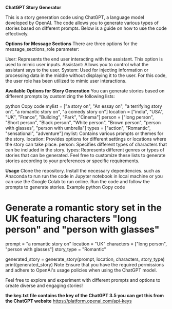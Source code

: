 **ChatGPT Story Generator**

This is a story generation code using ChatGPT, a language model developed by OpenAI. The code allows you to generate various types of stories based on different prompts. Below is a guide on how to use the code effectively.

**Options for Message Sections**
There are three options for the message_sections_role parameter:

User: Represents the end user interacting with the assistant. This option is used to mimic user inputs.
Assistant: Allows you to control what the assistant says to the user.
System: Used for injecting information or processing data in the middle without displaying it to the user.
For this code, the user role has been utilized to mimic user interactions.

**Available Options for Story Generation**
You can generate stories based on different prompts by customizing the following lists:

python
Copy code
mylist = ["a story on", "An essay on", "a terrifying story on", "a romantic story on", "a comedy story on"]
location = ["india", "USA", "UK", "France", "Building", "Park", "Cinema"]
person = ["long person", "Short person", "Black person", "White person", "Brown person", "person with glasses", "person with umbrella"]
types = ["action", "Romantic", "sensational", "adventure"]
mylist: Contains various prompts or themes for the story.
location: Provides options for different settings or locations where the story can take place.
person: Specifies different types of characters that can be included in the story.
types: Represents different genres or types of stories that can be generated.
Feel free to customize these lists to generate stories according to your preferences or specific requirements.

**Usage**
Clone the repository.
Install the necessary dependencies. such as Anaconda to run run the code in Jupyter notebook in local machine or you can use the Google Colab to run online.
Run the code and follow the prompts to generate stories.
Example
python
Copy code
# Generate a romantic story set in the UK featuring characters "long person" and "person with glasses"
prompt = "a romantic story on"
location = "UK"
characters = ["long person", "person with glasses"]
story_type = "Romantic"

generated_story = generate_story(prompt, location, characters, story_type)
print(generated_story)
Note
Ensure that you have the required permissions and adhere to OpenAI's usage policies when using the ChatGPT model.

Feel free to explore and experiment with different prompts and options to create diverse and engaging stories!

**the key.txt file contains the key of the ChatGPT 3.5 you can get this from the ChatGPT website**
https://platform.openai.com/api-keys




